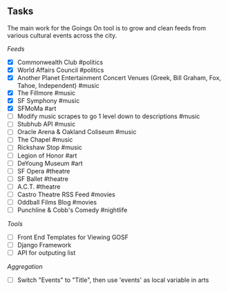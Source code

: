 ## Tasks

The main work for the Goings On tool is to grow and clean feeds from various cultural events across the city.

*Feeds*

- [x] Commonwealth Club #politics
- [x] World Affairs Council #politics
- [x] Another Planet Entertainment Concert Venues (Greek, Bill Graham, Fox, Tahoe, Independent) #music
- [x] The Fillmore #music
- [x] SF Symphony #music
- [x] SFMoMa #art
- [ ] Modify music scrapes to go 1 level down to descriptions #music
- [ ] Stubhub API #music
- [ ] Oracle Arena &amp; Oakland Coliseum #music
- [ ] The Chapel #music
- [ ] Rickshaw Stop #music
- [ ] Legion of Honor #art
- [ ] DeYoung Museum #art
- [ ] SF Opera #theatre
- [ ] SF Ballet #theatre
- [ ] A.C.T. #theatre
- [ ] Castro Theatre RSS Feed #movies
- [ ] Oddball Films Blog #movies
- [ ] Punchline &amp; Cobb's Comedy #nightlife

*Tools*

- [ ] Front End Templates for Viewing GOSF
- [ ] Django Framework
- [ ] API for outputing list

*Aggregation*

- [ ] Switch "Events" to "Title", then use 'events' as local variable in arts